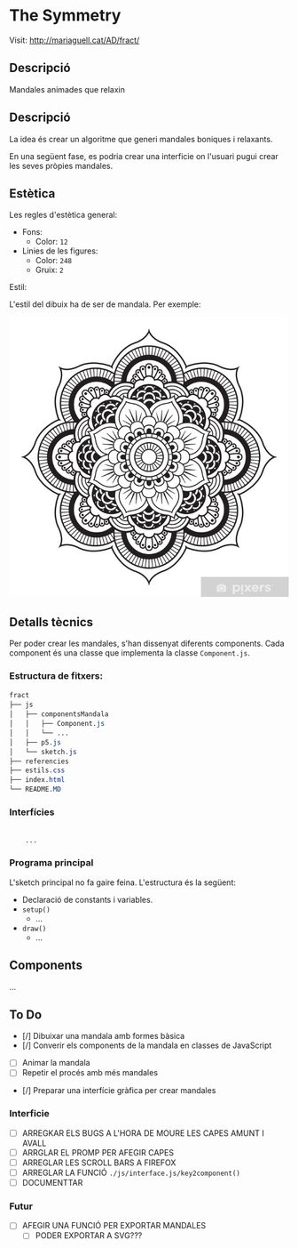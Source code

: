 # The Symmetry

Visit: http://mariaguell.cat/AD/fract/

## Descripció

Mandales animades que relaxin

## Descripció

La idea és crear un algoritme que generi mandales boniques i relaxants.

En una següent fase, es podria crear una interficie on l'usuari pugui crear les seves pròpies mandales.

## Estètica

Les regles d'estètica general:

* Fons:
    * Color: `12`
* Linies de les figures:
    * Color: `248`
    * Gruix: `2`

Estil:

L'estil del dibuix ha de ser de mandala. Per exemple:

![](referencies\01.jpg)

## Detalls tècnics

Per poder crear les mandales, s'han dissenyat diferents components. Cada component és una classe que implementa la classe `Component.js`.

### Estructura de fitxers:

```css
fract
├── js
│   ├── componentsMandala
│   │   ├── Component.js
│   │   └── ...
│   ├── p5.js
│   └── sketch.js
├── referencies
├── estils.css
├── index.html
└── README.MD
```

### Interfícies

```mermaid

    ...

```
### Programa principal

L'sketch principal no fa gaire feina. L'estructura és la següent:

* Declaració de constants i variables.
* `setup()`
	* ...
* `draw()`
	* ...

## Components

...

## To Do

* [/] Dibuixar una mandala amb formes bàsica
* [/] Converir els components de la mandala en classes de JavaScript
* [ ] Animar la mandala
* [ ] Repetir el procés amb més mandales
* [/] Preparar una interfície gràfica per crear mandales


### Interficie

* [ ] ARREGKAR ELS BUGS A L'HORA DE MOURE LES CAPES AMUNT I AVALL
* [ ] ARRGLAR EL PROMP PER AFEGIR CAPES
* [ ] ARREGLAR LES SCROLL BARS A FIREFOX
* [ ] ARREGLAR LA FUNCIÓ `./js/interface.js/key2component()`
* [ ] DOCUMENTTAR

### Futur

* [ ] AFEGIR UNA FUNCIÓ PER EXPORTAR MANDALES
    * [ ] PODER EXPORTAR A SVG???